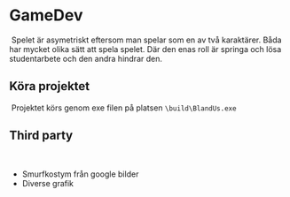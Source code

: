 # GameDev
​
Spelet är asymetriskt eftersom man spelar som en av två karaktärer. Båda har mycket olika sätt att spela spelet. Där den enas roll är springa och lösa studentarbete och den andra hindrar den.

## Köra projektet
​
Projektet körs genom exe filen på platsen `\build\BlandUs.exe`
​
## Third party
​
- Smurfkostym från google bilder
- Diverse grafik
